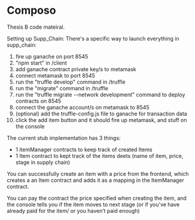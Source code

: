 # Composo

Thesis B code mateiral.

Setting up Supp_Chain:
There's a specific way to launch everything in supp_chain:
1. fire up ganache on port 8545
2. "npm start" in /client
3. add ganache contract private key/s to metamask
4. connect metamask to port 8545 
5. run the "truffle develop" command in /truffle
6. run the "migrate" command in /truffle
7. run the "truffle migrate --network development" command to deploy contracts on 8545
8. connect the ganache account/s on metamask to 8545
9. (optional) add the truffle-config.js file to ganache for transaction data
10. click the add item button and it should fire up metamask, and stuff on the console


The current stub implementation has 3 things:

- 1 itemManager contracts to keep track of created Items
- 1 Item contract to kept track of the items deets (name of item, price, stage in supply chain)

You can successfully create an item with a price from the frontend, which creates a an Item contract and adds it as a mapping in the ItemManager contract.

You can pay the contract the price specified when creating the item, and the console tells you if the item moves to next stage (or if you've have already paid for the item/ or you haven’t paid enough)
